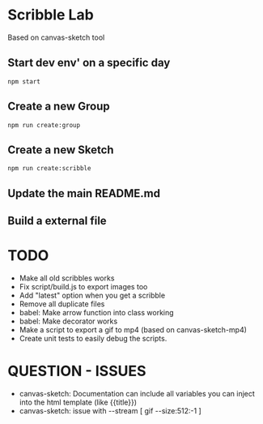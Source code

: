 # Scribble Lab

Based on canvas-sketch tool

## Start dev env' on a specific day

`npm start`

## Create a new Group

`npm run create:group`

## Create a new Sketch

`npm run create:scribble`

## Update the main README.md

## Build a external file

# TODO

- Make all old scribbles works
- Fix script/build.js to export images too
- Add "latest" option when you get a scribble
- Remove all duplicate files
- babel: Make arrow function into class working
- babel: Make decorator works
- Make a script to export a gif to mp4 (based on canvas-sketch-mp4)
- Create unit tests to easily debug the scripts.


# QUESTION - ISSUES

- canvas-sketch: Documentation can include all variables you can inject into the html template (like {{title}})
- canvas-sketch: issue with --stream [ gif --size:512:-1 ]